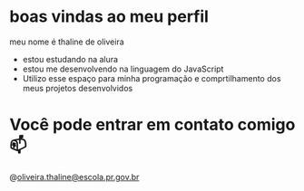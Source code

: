 # boas vindas ao meu perfil

meu nome é thaline de oliveira

- estou estudando na alura
- estou me desenvolvendo na linguagem do JavaScript
- Utilizo esse espaço para minha programação e comprtilhamento dos meus projetos desenvolvidos

# Você pode entrar em contato comigo 📫
@oliveira.thaline@escola.pr.gov.br
